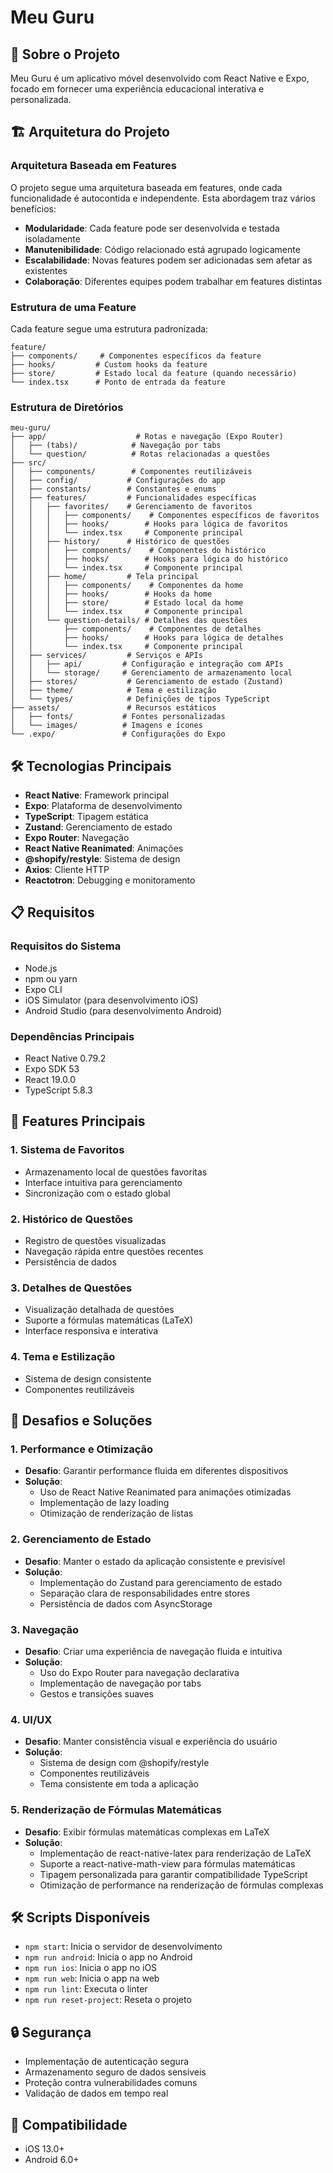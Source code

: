 # Meu Guru

## 📱 Sobre o Projeto

Meu Guru é um aplicativo móvel desenvolvido com React Native e Expo, focado em fornecer uma experiência educacional interativa e personalizada.

## 🏗️ Arquitetura do Projeto

### Arquitetura Baseada em Features

O projeto segue uma arquitetura baseada em features, onde cada funcionalidade é autocontida e independente. Esta abordagem traz vários benefícios:

- **Modularidade**: Cada feature pode ser desenvolvida e testada isoladamente
- **Manutenibilidade**: Código relacionado está agrupado logicamente
- **Escalabilidade**: Novas features podem ser adicionadas sem afetar as existentes
- **Colaboração**: Diferentes equipes podem trabalhar em features distintas

### Estrutura de uma Feature

Cada feature segue uma estrutura padronizada:

```
feature/
├── components/     # Componentes específicos da feature
├── hooks/         # Custom hooks da feature
├── store/         # Estado local da feature (quando necessário)
└── index.tsx      # Ponto de entrada da feature
```

### Estrutura de Diretórios

```
meu-guru/
├── app/                    # Rotas e navegação (Expo Router)
│   ├── (tabs)/            # Navegação por tabs
│   └── question/          # Rotas relacionadas a questões
├── src/
│   ├── components/        # Componentes reutilizáveis
│   ├── config/           # Configurações do app
│   ├── constants/        # Constantes e enums
│   ├── features/         # Funcionalidades específicas
│   │   ├── favorites/    # Gerenciamento de favoritos
│   │   │   ├── components/    # Componentes específicos de favoritos
│   │   │   ├── hooks/        # Hooks para lógica de favoritos
│   │   │   └── index.tsx     # Componente principal
│   │   ├── history/      # Histórico de questões
│   │   │   ├── components/    # Componentes do histórico
│   │   │   ├── hooks/        # Hooks para lógica do histórico
│   │   │   └── index.tsx     # Componente principal
│   │   ├── home/         # Tela principal
│   │   │   ├── components/    # Componentes da home
│   │   │   ├── hooks/        # Hooks da home
│   │   │   ├── store/        # Estado local da home
│   │   │   └── index.tsx     # Componente principal
│   │   └── question-details/ # Detalhes das questões
│   │       ├── components/    # Componentes de detalhes
│   │       ├── hooks/        # Hooks para lógica de detalhes
│   │       └── index.tsx     # Componente principal
│   ├── services/         # Serviços e APIs
│   │   ├── api/         # Configuração e integração com APIs
│   │   └── storage/     # Gerenciamento de armazenamento local
│   ├── stores/           # Gerenciamento de estado (Zustand)
│   ├── theme/            # Tema e estilização
│   └── types/            # Definições de tipos TypeScript
├── assets/               # Recursos estáticos
│   ├── fonts/           # Fontes personalizadas
│   └── images/          # Imagens e ícones
└── .expo/               # Configurações do Expo
```

## 🛠️ Tecnologias Principais

- **React Native**: Framework principal
- **Expo**: Plataforma de desenvolvimento
- **TypeScript**: Tipagem estática
- **Zustand**: Gerenciamento de estado
- **Expo Router**: Navegação
- **React Native Reanimated**: Animações
- **@shopify/restyle**: Sistema de design
- **Axios**: Cliente HTTP
- **Reactotron**: Debugging e monitoramento

## 📋 Requisitos

### Requisitos do Sistema
- Node.js
- npm ou yarn
- Expo CLI
- iOS Simulator (para desenvolvimento iOS)
- Android Studio (para desenvolvimento Android)

### Dependências Principais
- React Native 0.79.2
- Expo SDK 53
- React 19.0.0
- TypeScript 5.8.3

## 🎯 Features Principais

### 1. Sistema de Favoritos
- Armazenamento local de questões favoritas
- Interface intuitiva para gerenciamento
- Sincronização com o estado global

### 2. Histórico de Questões
- Registro de questões visualizadas
- Navegação rápida entre questões recentes
- Persistência de dados

### 3. Detalhes de Questões
- Visualização detalhada de questões
- Suporte a fórmulas matemáticas (LaTeX)
- Interface responsiva e interativa

### 4. Tema e Estilização
- Sistema de design consistente
- Componentes reutilizáveis

## 🚀 Desafios e Soluções

### 1. Performance e Otimização
- **Desafio**: Garantir performance fluida em diferentes dispositivos
- **Solução**: 
  - Uso de React Native Reanimated para animações otimizadas
  - Implementação de lazy loading
  - Otimização de renderização de listas

### 2. Gerenciamento de Estado
- **Desafio**: Manter o estado da aplicação consistente e previsível
- **Solução**: 
  - Implementação do Zustand para gerenciamento de estado
  - Separação clara de responsabilidades entre stores
  - Persistência de dados com AsyncStorage

### 3. Navegação
- **Desafio**: Criar uma experiência de navegação fluida e intuitiva
- **Solução**: 
  - Uso do Expo Router para navegação declarativa
  - Implementação de navegação por tabs
  - Gestos e transições suaves

### 4. UI/UX
- **Desafio**: Manter consistência visual e experiência do usuário
- **Solução**: 
  - Sistema de design com @shopify/restyle
  - Componentes reutilizáveis
  - Tema consistente em toda a aplicação

### 5. Renderização de Fórmulas Matemáticas
- **Desafio**: Exibir fórmulas matemáticas complexas em LaTeX
- **Solução**: 
  - Implementação de react-native-latex para renderização de LaTeX
  - Suporte a react-native-math-view para fórmulas matemáticas
  - Tipagem personalizada para garantir compatibilidade TypeScript
  - Otimização de performance na renderização de fórmulas complexas

## 🛠️ Scripts Disponíveis

- `npm start`: Inicia o servidor de desenvolvimento
- `npm run android`: Inicia o app no Android
- `npm run ios`: Inicia o app no iOS
- `npm run web`: Inicia o app na web
- `npm run lint`: Executa o linter
- `npm run reset-project`: Reseta o projeto

## 🔒 Segurança

- Implementação de autenticação segura
- Armazenamento seguro de dados sensíveis
- Proteção contra vulnerabilidades comuns
- Validação de dados em tempo real

## 📱 Compatibilidade

- iOS 13.0+
- Android 6.0+
